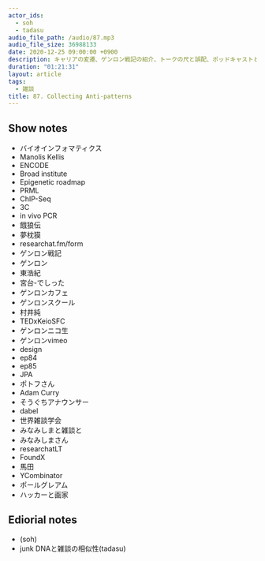 ```yaml
---
actor_ids:
  - soh
  - tadasu
audio_file_path: /audio/87.mp3
audio_file_size: 36988133
date: 2020-12-25 09:00:00 +0900
description: キャリアの変遷、ゲンロン戦記の紹介、トークの尺と誤配、ポッドキャストというメディア、雑談の正体について話しました。
duration: "01:21:31"
layout: article
tags:
  - 雑談
title: 87. Collecting Anti-patterns
---
```


## Show notes
- バイオインフォマティクス
- Manolis Kellis
- ENCODE
- Broad institute
- Epigenetic roadmap
- PRML
- ChIP-Seq
- 3C
- in vivo PCR
- 餓狼伝
- 夢枕獏
- researchat.fm/form
- ゲンロン戦記
- ゲンロン
- 東浩紀
- 宮台-でしった
- ゲンロンカフェ
- ゲンロンスクール
- 村井純
- TEDxKeioSFC
- ゲンロンニコ生
- ゲンロンvimeo
- design
- ep84
- ep85
- JPA
- ポトフさん
- Adam Curry
- そうぐちアナウンサー
- dabel
- 世界雑談学会
- みなみしまと雑談と
- みなみしまさん
- researchatLT
- FoundX
- 馬田
- YCombinator
- ポールグレアム
- ハッカーと画家

## Ediorial notes
- (soh)
- junk DNAと雑談の相似性(tadasu)
